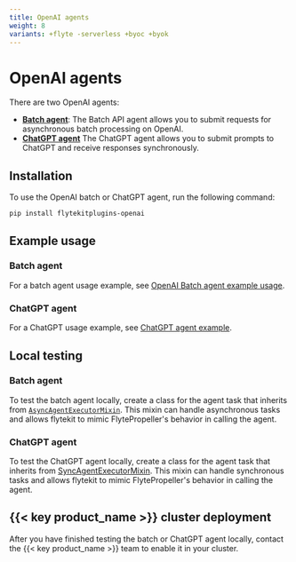 ```yaml
---
title: OpenAI agents
weight: 8
variants: +flyte -serverless +byoc +byok
---
```


# OpenAI agents

There are two OpenAI agents:
* [**Batch agent**](./batch-agent-example.md): The Batch API agent allows you to submit requests for asynchronous batch processing on OpenAI.
* [**ChatGPT agent**](./chatgpt-agent-example.md) The ChatGPT agent allows you to submit prompts to ChatGPT and receive responses synchronously.

## Installation

To use the OpenAI batch or ChatGPT agent, run the following command:

```
pip install flytekitplugins-openai
```

## Example usage

### Batch agent

For a batch agent usage example, see [OpenAI Batch agent example usage](./batch-agent-example.md).

### ChatGPT agent

For a ChatGPT usage example, see [ChatGPT agent example](./chatgpt-agent-example.md).

## Local testing

### Batch agent

To test the batch agent locally, create a class for the agent task that inherits from [`AsyncAgentExecutorMixin`](https://github.com/flyteorg/flytekit/blob/03d23011fcf955838669bd5058c8ced17c6de3ee/flytekit/extend/backend/base_agent.py#L278-382). This mixin can handle asynchronous tasks and allows flytekit to mimic FlytePropeller's behavior in calling the agent.

### ChatGPT agent

To test the ChatGPT agent locally, create a class for the agent task that inherits from [SyncAgentExecutorMixin](https://github.com/flyteorg/flytekit/blob/03d23011fcf955838669bd5058c8ced17c6de3ee/flytekit/extend/backend/base_agent.py#L232-275). This mixin can handle synchronous tasks and allows flytekit to mimic FlytePropeller's behavior in calling the agent.

## {{< key product_name >}} cluster deployment

After you have finished testing the batch or ChatGPT agent locally, contact the {{< key product_name >}} team to enable it in your cluster.
